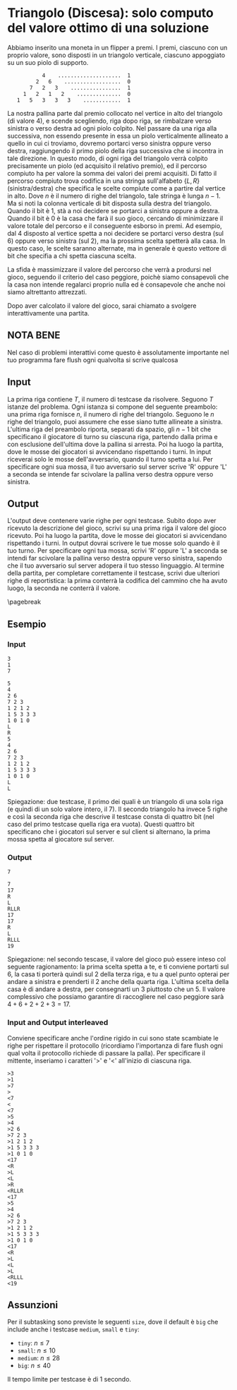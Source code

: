 # Triangolo (Discesa): solo computo del valore ottimo di una soluzione

Abbiamo inserito una moneta in un flipper a premi.
I premi, ciascuno con un proprio valore, sono disposti in un triangolo verticale, ciascuno appoggiato su un suo piolo di supporto.

```
           4    ....................  1
         2   6    ..................  0
       7   2   3    ................  1
     1   2   1   2    ..............  0
   1   5   3   3   3    ............  1
```

La nostra pallina parte dal premio collocato nel vertice in alto del triangolo (di valore $4$), e scende scegliendo, riga dopo riga, se rimbalzare verso sinistra o verso destra ad ogni piolo colpito.
Nel passare da una riga alla successiva, non essendo presente in essa un piolo verticalmente allineato a quello in cui ci troviamo, dovremo portarci verso sinistra oppure verso destra, raggiungendo il primo piolo della riga successiva che si incontra in tale direzione. In questo modo, di ogni riga del triangolo verrà colpito precisamente un piolo (ed acquisito il relativo premio), ed il percorso compiuto ha per valore la somma dei valori dei premi acquisiti.
Di fatto il percorso compiuto trova codifica in una stringa sull'alfabeto $\{L,R\}$ (sinistra/destra) che specifica le scelte compiute come a partire dal vertice in alto. Dove $n$ è il numero di righe del triangolo, tale stringa è lunga $n-1$.
Ma si noti la colonna verticale di bit disposta sulla destra del triangolo. Quando il bit è 1, stà a noi decidere se portarci a sinistra oppure a destra. Quando il bit è 0 è la casa che farà il suo gioco, cercando di minimizzare il valore totale del percorso e il conseguente esborso in premi. Ad esempio, dal $4$ disposto al vertice spetta a noi decidere se portarci verso destra (sul $6$) oppure verso sinistra (sul $2$), ma la prossima scelta spetterà alla casa. In questo caso, le scelte saranno alternate, ma in generale è questo vettore di bit che specifia a chi spetta ciascuna scelta. 

La sfida è massimizzare il valore del percorso che verrà a prodursi nel gioco, seguendo il criterio del caso peggiore, poichè siamo consapevoli che la casa non intende regalarci proprio nulla ed è consapevole che anche noi siamo altrettanto attrezzati.

Dopo aver calcolato il valore del gioco, sarai chiamato a svolgere interattivamente una partita.

## NOTA BENE
Nel caso di problemi interattivi come questo è assolutamente importante nel tuo programma fare flush ogni qualvolta si scrive qualcosa



## Input
La prima riga contiene $T$, il numero di testcase da risolvere. Seguono $T$ istanze del problema.
Ogni istanza si compone del seguente preambolo:
una prima riga fornisce $n$, il numero di righe del triangolo.
Seguono le $n$ righe del triangolo, puoi assumere che esse siano tutte allineate a sinistra.
L'ultima riga del preambolo riporta, separati da spazio, gli $n-1$ bit che specificano il giocatore di turno su ciascuna riga, partendo dalla prima e con esclusione dell'ultima dove la pallina si arresta.
Poi ha luogo la partita, dove le mosse dei giocatori si avvicendano rispettando i turni. In input riceverai solo le mosse dell'avversario, quando il turno spetta a lui.
Per specificare ogni sua mossa, il tuo avversario sul server scrive 'R' oppure 'L' a seconda se intende far scivolare la pallina verso destra oppure verso sinistra.


## Output
L'output deve contenere varie righe per ogni testcase.
Subito dopo aver ricevuto la descrizione del gioco, scrivi su una prima riga il valore del gioco ricevuto.
Poi ha luogo la partita, dove le mosse dei giocatori si avvicendano rispettando i turni. In output dovrai scrivere le tue mosse solo quando è il tuo turno.
Per specificare ogni tua mossa, scrivi 'R' oppure 'L' a seconda se intendi far scivolare la pallina verso destra oppure verso sinistra, sapendo che il tuo avversario sul server adopera il tuo stesso linguaggio.
Al termine della partita, per completare correttamente il testcase, scrivi due ulteriori righe di reportistica: la prima conterrà la codifica del cammino che ha avuto luogo, la seconda ne conterrà il valore.


\pagebreak
## Esempio

### Input
```
3
1
7

5
4
2 6
7 2 3
1 2 1 2
1 5 3 3 3
1 0 1 0
L
R
5
4
2 6
7 2 3
1 2 1 2
1 5 3 3 3
1 0 1 0
L
L
```

Spiegazione: due testcase, il primo dei quali è un triangolo di una sola riga (e quindi di un solo valore intero, il $7$). Il secondo triangolo ha invece $5$ righe e così la seconda riga che descrive il testcase consta di quattro bit (nel caso del primo testcase quella riga era vuota). Questi quattro bit specificano che i giocatori sul server e sul client si alternano, la prima mossa spetta al giocatore sul server.

### Output
```
7

7
17
R
L
RLLR
17
17
R
L
RLLL
19
```
Spiegazione: nel secondo tescase, il valore del gioco può essere inteso col seguente ragionamento:
la prima scelta spetta a te, e ti conviene portarti sul $6$, la casa ti porterà quindi sul $2$ della terza riga, e tu a quel punto opterai per andare a sinistra e prenderti il $2$ anche della quarta riga. L'ultima scelta della casa è di andare a destra, per consegnarti un $3$ piuttosto che un $5$. Il valore complessivo che possiamo garantire di raccogliere nel caso peggiore sarà $4+6+2+2+3=17$.

### Input and Output interleaved

Conviene specificare anche l'ordine rigido in cui sono state scambiate le righe per rispettare il protocollo (ricordiamo l'importanza di fare flush ogni qual volta il protocollo richiede di passare la palla).
Per specificare il mittente, inseriamo i caratteri '>' e '<' all'inizio di ciascuna riga.

```
>3
>1
>7
>
<7
<
<7
>5
>4
>2 6
>7 2 3
>1 2 1 2
>1 5 3 3 3
>1 0 1 0
<17
<R
>L
<L
>R
<RLLR
<17
>5
>4
>2 6
>7 2 3
>1 2 1 2
>1 5 3 3 3
>1 0 1 0
<17
<R
>L
<L
>L
<RLLL
<19
```



## Assunzioni

Per il subtasking sono previste le seguenti `size`, dove il default è `big` che include anche i testcase `medium`, `small` e `tiny`:

* `tiny`: $n \leq 7$
* `small`: $n \leq 10$
* `medium`: $n \leq 28$
* `big`: $n \leq 40$

Il tempo limite per testcase è di $1$ secondo.

